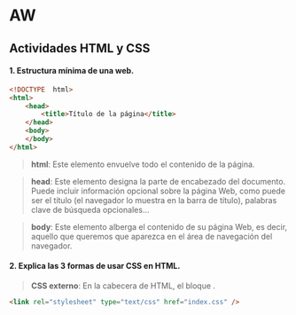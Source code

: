 # AW
## Actividades HTML y CSS
#### 1. Estructura mínima de una web.
```html
<!DOCTYPE  html>
<html>
	<head>
		<title>Título de la página</title>
	</head>
	<body>
	</body>
</html>
```
>**html**: Este elemento envuelve todo el contenido de la página.

>**head**: Este elemento designa la parte de encabezado del documento. Puede incluir información opcional sobre la página Web, como puede ser el título (el navegador lo muestra en la barra de título), palabras clave de búsqueda opcionales...

>**body**: Este elemento alberga el contenido de su página Web, es decir, aquello que queremos que aparezca en el área de navegación del navegador.

#### 2. Explica las 3 formas de usar CSS en HTML.

>**CSS externo**: En la cabecera de HTML, el bloque <head></head>.
```html
<link rel="stylesheet" type="text/css" href="index.css" />
```
